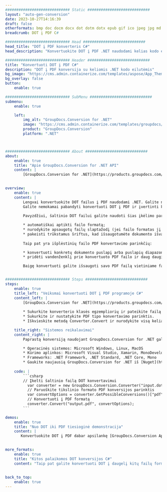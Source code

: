 ```yaml
---
############################# Static ############################
layout: "auto-gen-conversion"
date: 2023-10-27T14:16:39
draft: false
otherformats: bmp doc docm docx dot dotm dotx epub gif ico jpeg jpg md odt ott pdf png psd rtf tex tif tiff txt xps
breadcrumb: DOT į PDF C#

############################# Head ############################
head_title: "DOT į PDF konverteris C#"
head_description: "Konvertuokite DOT į PDF .NET naudodami kelias kodo eilutes. Naudokite GroupDocs Document Conversion API norėdami konvertuoti daugiau nei 160 failų formatų."

############################# Header ############################
title: "Konvertuoti DOT į PDF C#"
description: "DOT į PDF konversija su keliomis .NET kodo eilutėmis"
bg_image: "https://cms.admin.containerize.com/templates/aspose/App_Themes/V3/images/bg/header1.png"
bg_overlay: false
button:
    enable: true

############################# SubMenu ############################
submenu:
    enable: true

    left:
        img_alt: "GroupDocs.Conversion for .NET"
        image: "https://cms.admin.containerize.com/templates/groupdocs/images/product-logos/90x90-noborder/groupdocs-conversion-net.png"
        product: "GroupDocs.Conversion"
        platform: ".NET"



############################# About ############################
about:
    enable: true
    title: "Apie GroupDocs.Conversion for .NET API"
    content: |
        [GroupDocs.Conversion for .NET](https://products.groupdocs.com/conversion/net/) gali būti naudojamas konvertuoti Microsoft Word, Excel, PowerPoint, PDF, Visio ir kitus formatus. GroupDocs.Conversion yra atskira API, tinkanti vidinėms ir vidinėms sistemoms, kur reikalingas didelis našumas. Tai nepriklauso nuo jokios programinės įrangos, tokios kaip „Microsoft“ ar „Open Office“.
    

overview:
    enable: true
    content: |
        Lengvai konvertuokite DOT failus į PDF naudodami .NET. Galite naudoti tik kelias C# kodo eilutes bet kurioje pasirinktoje platformoje, pvz., „Windows“, „Linux“, „MacOS“.
        Galite nemokamai pabandyti konvertuoti DOT į PDF ir įvertinti konversijos rezultatų kokybę. Kartu su paprastais failų konvertavimo scenarijais galite išbandyti sudėtingesnes parinktis įkelti šaltinio DOT failą ir išsaugoti išvesties PDF rezultatą. 
        
        Pavyzdžiui, šaltinio DOT failui galite naudoti šias įkėlimo parinktis:

        * automatiškai aptikti failo formatą;
        * nurodykite apsaugotų failų slaptažodį (jei failo formatas jį palaiko);
        * pakeisti trūkstamus šriftus, kad išsaugotumėte dokumento išvaizdą.
        
        Taip pat yra išplėstinių failo PDF konvertavimo parinkčių:

        * konvertuoti konkretų dokumento puslapį arba puslapių diapazoną;
        * pridėti vandenženklį prie konvertuoto PDF failo ir daug daugiau.

        Baigę konvertuoti galite išsaugoti savo PDF failą vietiniame failo kelyje arba bet kurioje trečiosios šalies saugykloje, pvz., FTP, Amazon S3, Google diske, Dropbox ir kt. Atkreipkite dėmesį – konvertuoti DOT į {{ TO}} nereikia įdiegti jokios papildomos programinės įrangos, pvz., MS Office, Open Office, Adobe Acrobat Reader ir kt.


############################# Steps ############################
steps:
    enable: true
    title_left: "Veiksmai konvertuoti DOT į PDF programoje C#"
    content_left: |
        [GroupDocs.Conversion for .NET](https://products.groupdocs.com/conversion/net/) leidžia kūrėjams lengvai konvertuoti DOT failą į PDF naudojant kelias kodo eilutes.
        
        * Sukurkite konverterio klasės egzempliorių ir pateikite failą DOT su visu keliu
        * Sukurkite ir nustatykite PDF tipo konvertavimo parinktis.
        * Iškvieskite metodą Converter.Convert ir nurodykite visą kelią bei formatą (PDF) kaip parametrą

    title_right: "Sistemos reikalavimai"
    content_right: |
        Paprastą konversiją naudojant GroupDocs.Conversion for .NET galima atlikti vos keliais paprastais veiksmais. Mūsų API palaiko visos pagrindinės platformos ir operacinės sistemos. Prieš vykdydami toliau pateiktą kodą, įsitikinkite, kad jūsų sistemoje yra įdiegtos šios būtinosios sąlygos.

        * Operacinės sistemos: Microsoft Windows, Linux, MacOS
        * Kūrimo aplinkos: Microsoft Visual Studio, Xamarin, MonoDevelop
        * Frameworks: .NET Framework, .NET Standard, .NET Core, Mono
        * Gaukite naujausią GroupDocs.Conversion for .NET iš [Nuget](https://www.nuget.org/packages/groupdocs.conversion)
         
    code: |
        ```csharp    
        // Įkelti šaltinio failą DOT konvertavimui
          var converter = new GroupDocs.Conversion.Converter("input.dot");
          // Paruoškite tikslinio formato PDF konversijos parinktis
          var convertOptions = converter.GetPossibleConversions()["pdf"].ConvertOptions;
          // Konvertuoti į PDF formatą
          converter.Convert("output.pdf", convertOptions);
        ```

demos:
    enable: true
    title: "Nuo DOT iki PDF tiesioginė demonstracija"
    content: |
       Konvertuokite DOT į PDF dabar apsilankę [GroupDocs.Conversion App](https://products.groupdocs.app/conversion/family) svetainėje. Internetinė demonstracinė versija turi šiuos privalumus
          

more_formats:
    enable: true
    title: "Kitos palaikomos DOT konversijos C#"
    content: "Taip pat galite konvertuoti DOT į daugelį kitų failų formatų. Žiūrėkite žemiau esantį sąrašą."
       
       
back_to_top:
    enable: true
---
```

